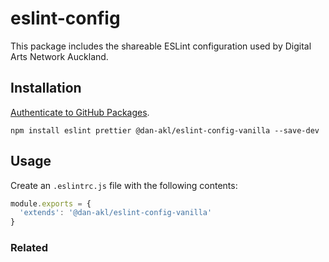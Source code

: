# eslint-config

This package includes the shareable ESLint configuration used by Digital Arts Network Auckland.

## Installation
[Authenticate to GitHub Packages](https://help.github.com/en/github/managing-packages-with-github-packages/configuring-npm-for-use-with-github-packages#authenticating-to-github-packages).

```
npm install eslint prettier @dan-akl/eslint-config-vanilla --save-dev
```

## Usage
Create an `.eslintrc.js` file with the following contents:

```javascript
module.exports = {
  'extends': '@dan-akl/eslint-config-vanilla'
}
```

### Related

